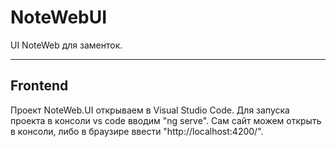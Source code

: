# NoteWebUI
UI NoteWeb для заменток.

____

## Frontend

Проект NoteWeb.UI открываем в Visual Studio Code. Для запуска проекта в консоли vs code вводим "ng serve". Сам сайт можем открыть в консоли, либо в браузире ввести "http://localhost:4200/".
